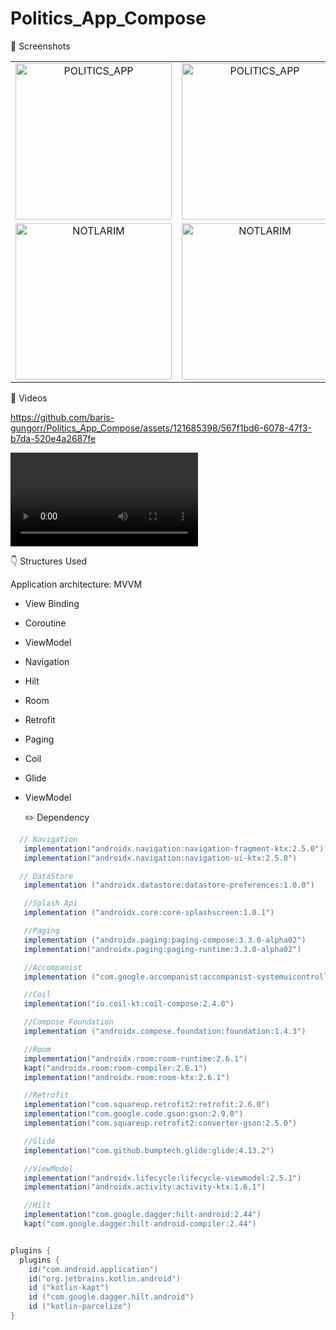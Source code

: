# Politics_App_Compose

📸 Screenshots
<table>
  <tr>
    <td align="center">
      <img src="https://github.com/baris-gungorr/Politics_App_Compose/assets/121685398/0b2e59a9-167d-4188-8df5-ed9804e4acf3" alt="POLITICS_APP" width="250">
    </td>
    <td align="center">
      <img src="https://github.com/baris-gungorr/Politics_App_Compose/assets/121685398/98806ac7-5bed-48bf-a1f6-dcf01029eb60" alt="POLITICS_APP" width="250">
    </td>
    <td align="center">
      <img src="https://github.com/baris-gungorr/Politics_App_Compose/assets/121685398/a420ed55-b822-4ec3-b5a1-31a0d13871f8" alt="POLITICS_APP" width="250">
    </td>
  </tr>
  <tr>
    <td align="center">
      <img src="https://github.com/baris-gungorr/Politics_App_Compose/assets/121685398/f8449dd5-c798-43f9-9e55-ae5017f2d30d" alt="NOTLARIM" width="250">
    </td>
    <td align="center">
      <img src="https://github.com/baris-gungorr/Politics_App_Compose/assets/121685398/3a0ccd39-2ca9-4634-a252-90f68ba780aa" alt="NOTLARIM" width="250">
    </td>
    <td align="center">
      <img src="https://github.com/baris-gungorr/Politics_App_Compose/assets/121685398/c908a6bd-01e2-4416-a9f1-e72bec06b995" alt="NOTLARIM" width="250">
    </td>
  </tr>
</table>


📸 Videos
 <!-- Video -->
<div align="left">

https://github.com/baris-gungorr/Politics_App_Compose/assets/121685398/567f1bd6-6078-47f3-b7da-520e4a2687fe


  <video src= "VIDEO.mp4"/>
</div>


👇 Structures Used

Application architecture: MVVM

- View Binding 
- Coroutine
- ViewModel
- Navigation
- Hilt
- Room
- Retrofit
- Paging
- Coil
- Glide
- ViewModel


  ✏️ Dependency
 ```gradle
   // Navigation
    implementation("androidx.navigation:navigation-fragment-ktx:2.5.0")
    implementation("androidx.navigation:navigation-ui-ktx:2.5.0")

   // DataStore
    implementation ("androidx.datastore:datastore-preferences:1.0.0")

    //Splash Api
    implementation ("androidx.core:core-splashscreen:1.0.1")

    //Paging
    implementation ("androidx.paging:paging-compose:3.3.0-alpha02")
    implementation("androidx.paging:paging-runtime:3.3.0-alpha02")

    //Accompanist
    implementation ("com.google.accompanist:accompanist-systemuicontroller:0.31.4-beta")

    //Coil
    implementation("io.coil-kt:coil-compose:2.4.0")

    //Compose Foundation
    implementation ("androidx.compose.foundation:foundation:1.4.3")

    //Room
    implementation("androidx.room:room-runtime:2.6.1")
    kapt("androidx.room:room-compiler:2.6.1")
    implementation("androidx.room:room-ktx:2.6.1")

    //Retrofit
    implementation("com.squareup.retrofit2:retrofit:2.6.0")
    implementation("com.google.code.gson:gson:2.9.0")
    implementation("com.squareup.retrofit2:converter-gson:2.5.0")

    //Glide
    implementation("com.github.bumptech.glide:glide:4.13.2")

    //ViewModel
    implementation("androidx.lifecycle:lifecycle-viewmodel:2.5.1")
    implementation("androidx.activity:activity-ktx:1.6.1")

    //Hilt
    implementation("com.google.dagger:hilt-android:2.44")
    kapt("com.google.dagger:hilt-android-compiler:2.44")



```

```groovy
plugins {
  plugins {
    id("com.android.application")
    id("org.jetbrains.kotlin.android")
    id ("kotlin-kapt")
    id ("com.google.dagger.hilt.android")
    id ("kotlin-parcelize")
}


```
